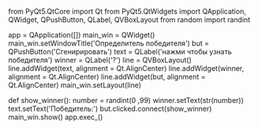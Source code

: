from PyQt5.QtCore import Qt
from PyQt5.QtWidgets import QApplication, QWidget, QPushButton, QLabel, QVBoxLayout
from random import randint

app = QApplication([])
main_win = QWidget()
main_win.setWindowTitle('Определитель победителя')
but = QPushButton('Сгенирировать')
text = QLabel('нажми чтобы узнать победителя')
winner = QLabel('?')
line = QVBoxLayout()
line.addWidget(text, alignment = Qt.AlignCenter)
line.addWidget(winner, alignment = Qt.AlignCenter)
line.addWidget(but, alignment = Qt.AlignCenter)
main_win.setLayout(line)

def show_winner():
    number = randint(0 ,99)
    winner.setText(str(number))
    text.setText('Победитель:')
but.clicked.connect(show_winner)
main_win.show()
app.exec_()

